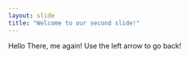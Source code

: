 ```yaml
---
layout: slide
title: "Welcome to our second slide!"
---
```

Hello There, me again!
Use the left arrow to go back!
